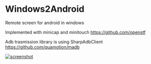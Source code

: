 # Windows2Android
Remote screen for android in windows

Implemented with minicap and minitouch
https://github.com/openstf

Adb trasmission library is using SharpAdbClient 
https://github.com/quamotion/madb

[![screenshot](https://raw.githubusercontent.com/ghqian/garage/master/w2a_sc.png "screenshot")]()
